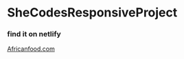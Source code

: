 # SheCodesResponsiveProject
<h3>find it on netlify</h3>
<a href="https://tangerine-elf-667008.netlify.app/">Africanfood.com</a>
 
